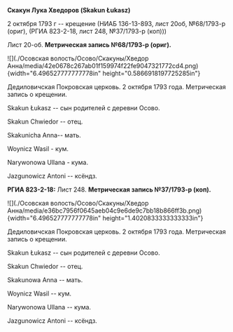 **Скакун Лука Хведоров (Skakun Łukasz)**

2 октября 1793 г -- крещение (НИАБ 136-13-893, лист 20об, №68/1793-р
(ориг), (РГИА 823-2-18, лист 248, №37/1793-р (коп)))

Лист 20-об. **Метрическая запись №68/1793-р (ориг).**

![](./Осовская волость/Осово/Скакуны/Хведор Анна/media/42e0678c267ab01f159974f22fe9047321772cd4.png){width="6.496527777777778in"
height="0.5866918197725285in"}

Дедиловичская Покровская церковь. 2 октября 1793 года. Метрическая
запись о крещении.

Skakun Łukasz -- сын родителей с деревни Осовo.

Skakun Chwiedor -- отец.

Skakunicha Anna-- мать.

Woynicz Wasil - кум.

Narywonowa Ullana - кума.

Jazgunowicz Antoni -- ксёндз.

**РГИА 823-2-18:** Лист 248. **Метрическая запись №37/1793-р (коп).**

![](./Осовская волость/Осово/Скакуны/Хведор Анна/media/e36bc7956f0645aeb04c9e6de9c7bb18b866ff3b.png){width="6.496527777777778in"
height="1.4020833333333333in"}

Дедиловичская Покровская церковь. 2 октября 1793 года. Метрическая
запись о крещении.

Skakun Łukasz -- сын родителей с деревни Осово.

Skakun Chwiedor -- отец.

Skakunowa Anna -- мать.

Woynicz Wasil -- кум.

Narywonowa Ullana -- кума.

Jazgunowicz Antoni -- ксёндз.
